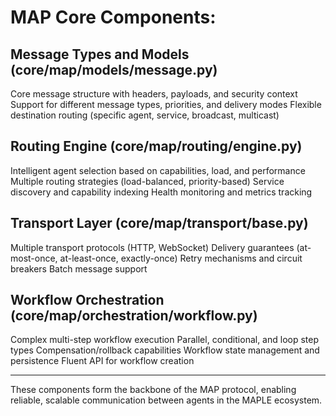 # MAP Core Components:

## Message Types and Models (core/map/models/message.py)

Core message structure with headers, payloads, and security context
Support for different message types, priorities, and delivery modes
Flexible destination routing (specific agent, service, broadcast, multicast)


## Routing Engine (core/map/routing/engine.py)

Intelligent agent selection based on capabilities, load, and performance
Multiple routing strategies (load-balanced, priority-based)
Service discovery and capability indexing
Health monitoring and metrics tracking


## Transport Layer (core/map/transport/base.py)

Multiple transport protocols (HTTP, WebSocket)
Delivery guarantees (at-most-once, at-least-once, exactly-once)
Retry mechanisms and circuit breakers
Batch message support


## Workflow Orchestration (core/map/orchestration/workflow.py)

Complex multi-step workflow execution
Parallel, conditional, and loop step types
Compensation/rollback capabilities
Workflow state management and persistence
Fluent API for workflow creation

---

These components form the backbone of the MAP protocol, enabling reliable, scalable communication between agents in the MAPLE ecosystem.